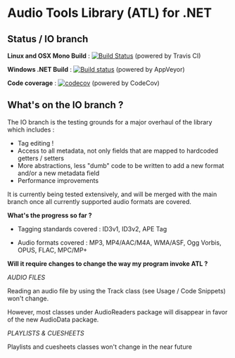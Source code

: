 # Audio Tools Library (ATL) for .NET

## Status / IO branch

__Linux and OSX Mono Build__ : [![Build Status](https://travis-ci.org/Zeugma440/atldotnet.svg?branch=IO)](https://travis-ci.org/Zeugma440/atldotnet) (powered by Travis CI)

__Windows .NET Build__ : [![Build status](https://ci.appveyor.com/api/projects/status/s4y0e3g6fxncdhi6/branch/master?svg=true)](https://ci.appveyor.com/project/Zeugma440/atldotnet/branch/IO) (powered by AppVeyor)

__Code coverage__ : [![codecov](https://codecov.io/gh/Zeugma440/atldotnet/branch/IO/graph/badge.svg)](https://codecov.io/gh/Zeugma440/atldotnet) (powered by CodeCov)


## What's on the IO branch ?

The IO branch is the testing grounds for a major overhaul of the library which includes :

  * Tag editing !
  * Access to all metadata, not only fields that are mapped to hardcoded getters / setters
  * More abstractions, less "dumb" code to be written to add a new format and/or a new metadata field
  * Performance improvements
  
It is currently being tested extensively, and will be merged with the main branch once all currently supported audio formats are covered.


**What's the progress so far ?**

* Tagging standards covered : ID3v1, ID3v2, APE Tag

* Audio formats covered : MP3, MP4/AAC/M4A, WMA/ASF, Ogg Vorbis, OPUS, FLAC, MPC/MP+


**Will it require changes to change the way my program invoke ATL ?**

*AUDIO FILES*
  
Reading an audio file by using the Track class (see Usage / Code Snippets) won't change.
  
However, most classes under AudioReaders package will disappear in favor of the new AudioData package.


*PLAYLISTS & CUESHEETS*

Playlists and cuesheets classes won't change in the near future
